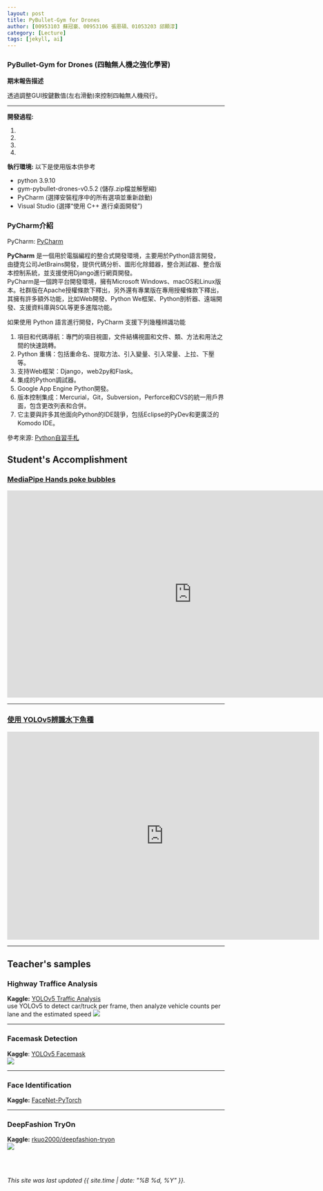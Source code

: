 ```yaml
---
layout: post
title: PyBullet-Gym for Drones
author: [00953103 蘇冠豪、00953106 張恩碩、01053203 邱顯淳]
category: [Lecture]
tags: [jekyll, ai]
---
```


### PyBullet-Gym for Drones (四軸無人機之強化學習)

**期末報告描述**

透過調整GUI按鍵數值(左右滑動)來控制四軸無人機飛行。

---

**開發過程:**
1. <br>
2. <br>
3. <br>
4. <br>

**執行環境:**
以下是使用版本供參考
* python 3.9.10
* gym-pybullet-drones-v0.5.2 (儲存.zip檔並解壓縮)
* PyCharm (選擇安裝程序中的所有選項並重新啟動)
* Visual Studio (選擇“使用 C++ 進行桌面開發”)

### PyCharm介紹

PyCharm: [PyCharm ](https://www.jetbrains.com/pycharm/)

**PyCharm** 是一個用於電腦編程的整合式開發環境，主要用於Python語言開發，由捷克公司JetBrains開發，提供代碼分析、圖形化除錯器，整合測試器、整合版本控制系統，並支援使用Django進行網頁開發。<br>
PyCharm是一個跨平台開發環境，擁有Microsoft Windows、macOS和Linux版本。社群版在Apache授權條款下釋出，另外還有專業版在專用授權條款下釋出，其擁有許多額外功能，比如Web開發、Python We框架、Python剖析器、遠端開發、支援資料庫與SQL等更多進階功能。

如果使用 Python 語言進行開發，PyCharm 支援下列幾種辨識功能
1. 項目和代碼導航：專門的項目視圖，文件結構視圖和文件、類、方法和用法之間的快速跳轉。<br>
2. Python 重構：包括重命名、提取方法、引入變量、引入常量、上拉、下壓等。<br>
3. 支持Web框架：Django，web2py和Flask。<br>
4. 集成的Python調試器。<br>
5. Google App Engine Python開發。<br>
6. 版本控制集成：Mercurial，Git，Subversion，Perforce和CVS的統一用戶界面，包含更改列表和合併。<br>
7. 它主要與許多其他面向Python的IDE競爭，包括Eclipse的PyDev和更廣泛的Komodo IDE。<br>

參考來源: [Python自習手札 ](https://ithelp.ithome.com.tw/articles/10196461)


## Student's Accomplishment
### [MediaPipe Hands poke bubbles](https://hahakevin45.github.io/AI/lecture/2022/12/08/Pose-Estimation.html)
<iframe width="854" height="480" src="https://www.youtube.com/embed/YJ_JCDBOgiE" title="MediaPipe Hands poke bubbles" frameborder="0" allow="accelerometer; autoplay; clipboard-write; encrypted-media; gyroscope; picture-in-picture" allowfullscreen></iframe>

---
### [使用 YOLOv5辨識水下魚種](https://alanlee0323.github.io/AI-course/lecture/2022/12/08/capstone-project.html)
<iframe width="723" height="482" src="https://www.youtube.com/embed/46wfrbQC8fI" title="影像偵測1" frameborder="0" allow="accelerometer; autoplay; clipboard-write; encrypted-media; gyroscope; picture-in-picture" allowfullscreen></iframe>

---
## Teacher's samples

### Highway Traffice Analysis
**Kaggle:** [YOLOv5 Traffic Analysis](https://kaggle.com/rkuo2000/yolov5-traffic-analysis)<br>
use YOLOv5 to detect car/truck per frame, then analyze vehicle counts per lane and the estimated speed
![](https://github.com/rkuo2000/AI-course/blob/gh-pages/images/YOLOv5_traffic_analysis.jpg?raw=true)

---
### Facemask Detection
**Kaggle**: [YOLOv5 Facemask](https://www.kaggle.com/code/rkuo2000/yolov5-facemask)<br>
![](https://github.com/rkuo2000/AI-course/blob/gh-pages/images/YOLOv5_Facemask.jpg?raw=true)

---
### Face Identification
**Kaggle:** [FaceNet-PyTorch](https://kaggle.com/rkuo2000/FaceNet-PyTorch)<br>

---
### DeepFashion TryOn
**Kaggle:** [rkuo2000/deepfashion-tryon](https://www.kaggle.com/rkuo2000/deepfashion-tryon)<br>
![](https://github.com/rkuo2000/AI-course/blob/gh-pages/images/VTON_ACGPN.jpg?raw=true)

<br>
<br>

*This site was last updated {{ site.time | date: "%B %d, %Y" }}.*
